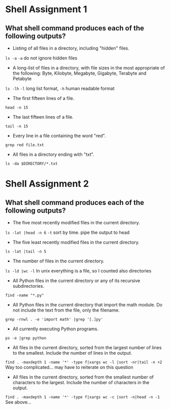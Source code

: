 # Shell Assignment 1

## What shell command produces each of the following outputs?

* Listing of all files in a directory, including "hidden" files.

`ls -a` `-a` do not ignore hidden files
* A long-list of files in a directory, with file sizes in the most appropriate of the following: Byte, Kilobyte,
  Megabyte, Gigabyte, Terabyte and Petabyte
  
`ls -lh` `-l` long list format, `-h` human readable format
* The first fifteen lines of a file.
  
`head -n 15`
* The last fifteen lines of a file.
  
`tail -n 15`
* Every line in a file containing the word "red".
  
`grep red file.txt`
* All files in a directory ending with "txt".
  
`ls -da $DIRECTORY/*.txt`

# Shell Assignment 2

## What shell command produces each of the following outputs?

* The five most recently modified files in the current directory.
  
`ls -lat |head -n 6` `-t` sort by time. pipe the output to head
* The five least recently modified files in the current directory.
  
`ls -lat |tail -n 5`
* The number of files in the current directory.
  
`ls -ld |wc -l` In unix everything is a file, so I counted also directories
* All Python files in the current directory or any of its recursive subdirectories.
  
`find -name "*.py"`
* All Python files in the current directory that import the math module. Do not include the text from the file, only the
  filename.
  
`grep -rnwl . -e 'import math' |grep '[.]py'`
* All currently executing Python programs.
  
`ps -e |grep python`
* All files in the current directory, sorted from the largest number of lines to the smallest. Include the number of
  lines in the output.
  
`find . -maxdepth 1 -name '*' -type f|xargs wc -l |sort -nr|tail -n +2` Way too complicated... may have to reiterate on this question
* All files in the current directory, sorted from the smallest number of characters to the largest. Include the number
  of characters in the output. 
  
`find . -maxdepth 1 -name '*' -type f|xargs wc -c |sort -n|head -n -1` See above...